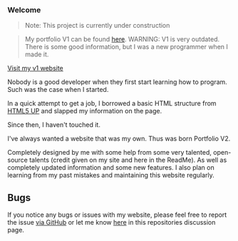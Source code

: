 ### Welcome

> Note: This project is currently under construction

>My portfolio V1 can be found [here](https://github.com/tygedavis/portfolio-v1).
> WARNING: V1 is very outdated. There is some good information, but I was a new programmer when I made it.

[Visit my v1 website](https://tygedavis.com/)

Nobody is a good developer when they first start learning how to program. Such was the case when I started.

In a quick attempt to get a job, I borrowed a basic HTML structure from [HTML5 UP](https://html5up.net/) and slapped my information on the page.

Since then, I haven't touched it.

I've always wanted a website that was my own. Thus was born Portfolio V2. 

Completely designed by me with some help from some very talented, open-source talents (credit given on my site and here in the ReadMe).
As well as completely updated information and some new features. I also plan on learning from my past mistakes and maintaining this website regularly.

## Bugs
If you notice any bugs or issues with my website, please feel free to report the issue [via GitHub](https://github.com/tygedavis/portfolio-v2/issues) or let me know [here](https://github.com/tygedavis/portfolio-v2/discussions) in this repositories discussion page.

